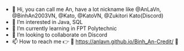 - 👋 Hi, you can call me An, have a lot nickname like @AnLaVn, @BinhAn2003VN, @Kato, @KatoVN, @Zukitori Kato(Discord)
- 👀 I’m interested in Java, SQL
- 🌱 I’m currently learning in FPT Polytechnic
- 💞️ I’m looking to collaborate on Discord
- 📫 How to reach me 👉 🔗 https://anlavn.github.io/Binh_An-Credit/ 🔗

<!---
AnLaVN/AnLaVN is a ✨ special ✨ repository because its `README.md` (this file) appears on your GitHub profile.
You can click the Preview link to take a look at your changes.
--->
